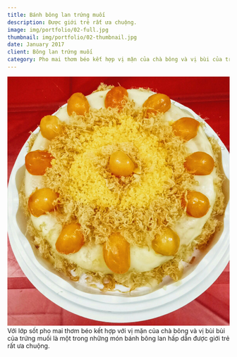 ```yaml
---
title: Bánh bông lan trứng muối
description: Được giới trẻ rất ưa chuộng.
image: img/portfolio/02-full.jpg
thumbnail: img/portfolio/02-thumbnail.jpg
date: January 2017
client: Bông lan trứng muối
category: Pho mai thơm béo kết hợp vị mặn của chà bông và vị bùi của trứng muối.
---
```


<img src="/img/portfolio/02-full2.jpg">
Với lớp sốt pho mai thơm béo kết hợp với vị mặn của chà bông và vị bùi bùi của trứng muối là một trong những món bánh bông lan hấp dẫn được giới trẻ rất ưa chuộng.
